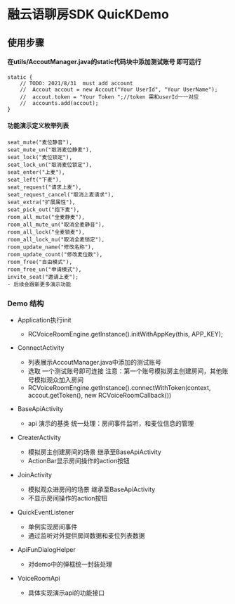 # 融云语聊房SDK QuicKDemo
## 使用步骤
#### 在utils/AccoutManager.java的static代码块中添加测试账号 即可运行
    static {
        // TODO: 2021/8/31  must add account
        //  Accout accout = new Accout("Your UserId", "Your UserName");
        //  accout.token = "Your Token ";//token 需和userId一一对应
        //  accounts.add(accout);
    }
#### 功能演示定义枚举列表
	seat_mute("麦位静音"),
    seat_mute_un("取消麦位静麦"),
    seat_lock("麦位锁定"),
    seat_lock_un("取消麦位锁定"),
    seat_enter("上麦"),
    seat_left("下麦"),
    seat_request("请求上麦"),
    seat_request_cancel("取消上麦请求"),
    seat_extra("扩展属性"),
    seat_pick_out("抱下麦"),
    room_all_mute("全麦静麦"),
    room_all_mute_un("取消全麦静音"),
    room_all_lock("全麦锁麦"),
    room_all_lock_nu("取消全麦锁定"),
    room_update_name("修改名称"),
    room_update_count("修改麦位数"),
    room_free("自由模式"),
    room_free_un("申请模式"),
    invite_seat("邀请上麦");
	- 后续会跟新更多演示功能
### Demo 结构
 - Application执行init
	- RCVoiceRoomEngine.getInstance().initWithAppKey(this, APP_KEY);

- ConnectActivity
	- 列表展示AccoutManager.java中添加的测试账号
	- 选取 一个测试账号即可连接 注意：第一个账号模拟房主创建房间，其他账号模拟观众加入房间
	- RCVoiceRoomEngine.getInstance().connectWithToken(context, accout.getToken(), new RCVoiceRoomCallback())
- BaseApiActivity
	- api 演示的基类 统一处理：房间事件监听，和麦位信息的管理
- CreaterActivity
	- 模拟房主创建房间的场景 继承至BaseApiActivity
	- ActionBar显示房间操作的action按钮
- JoinActivity
	- 模拟观众进房间的场景 继承至BaseApiActivity
	- 不显示房间操作的action按钮
- QuickEventListener
	- 单例实现房间事件
	- 通过监听对外提供房间数据和麦位列表数据
- ApiFunDialogHelper
	- 对demo中的弹框统一封装处理
- VoiceRoomApi
	- 具体实现演示api的功能接口
	
		
